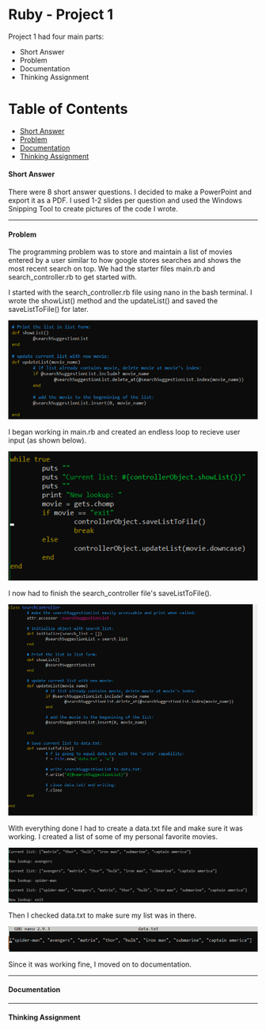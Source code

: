 # Ruby - Project 1

Project 1 had four main parts:

* Short Answer
* Problem
* Documentation
* Thinking Assignment


# Table of Contents
* [Short Answer](#short-answer)
* [Problem](#problem)
* [Documentation](#documentation)
* [Thinking Assignment](#thinking-assignment)

#### Short Answer
There were 8 short answer questions. I decided to make a PowerPoint and export it as a PDF. I used 1-2 slides per question and used the Windows Snipping Tool to create pictures of the code I wrote.
___

#### Problem
The programming problem was to store and maintain a list of movies entered by a user similar to how google stores searches and shows the most recent search on top. We had the starter files main.rb and search_controller.rb to get started with. 

I started with the search_controller.rb file using nano in the bash terminal. I wrote the showList() method and the updateList() and saved the saveListToFile() for later. 

![showList() and updateList()](https://github.com/jacobrozell/Ruby_Project1/blob/master/snippet.PNG)

I began working in main.rb and created an endless loop to recieve user input (as shown below).

![While true loop](https://github.com/jacobrozell/Ruby_Project1/blob/master/whiletrue.PNG)

I now had to finish the search_controller file's saveListToFile().

![saveListToFile()](https://github.com/jacobrozell/Ruby_Project1/blob/master/searchController.PNG)

With everything done I had to create a data.txt file and make sure it was working. 
I created a list of some of my personal favorite movies.

![List](https://github.com/jacobrozell/Ruby_Project1/blob/master/test.PNG)

Then I checked data.txt to make sure my list was in there.

![data](https://github.com/jacobrozell/Ruby_Project1/blob/master/datatest.PNG)

Since it was working fine, I moved on to documentation.
___

#### Documentation

___

#### Thinking Assignment
